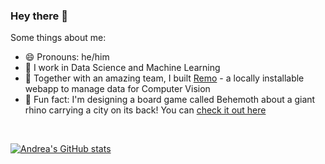 ### Hey there 👋
Some things about me:

- 😄 Pronouns: he/him
- 🔭 I work in Data Science and Machine Learning
- 🌱 Together with an amazing team, I built [Remo](https://github.com/rediscovery-io/remo-python) - a locally installable webapp to manage data for Computer Vision
- 🎲 Fun fact: I'm designing a board game called Behemoth about a giant rhino carrying a city on its back! You can [check it out here](https://www.llamascape.com/behemoth-rise-of-shadow/)  

  
<br />    

[![Andrea's GitHub stats](https://github-readme-stats.vercel.app/api?username=drewlr&count_private=true&show_icons=true&hide=contribs&hide_rank=true )](https://github.com/drewlr/github-readme-stats)

<!--
**drewlr/drewlr** is a ✨ _special_ ✨ repository because its `README.md` (this file) appears on your GitHub profile.

Here are some ideas to get you started:

- 🔭 I’m currently working on ...
- 🌱 I’m currently learning ...
- 👯 I’m looking to collaborate on ...
- 🤔 I’m looking for help with ...
- 💬 Ask me about ...
- 📫 How to reach me: ...
- 😄 Pronouns: ...
- ⚡ Fun fact: ...
-->
